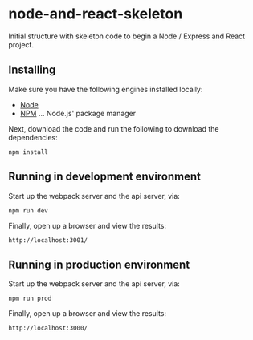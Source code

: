 # node-and-react-skeleton
Initial structure with skeleton code to begin a Node / Express  and React project.

Installing
----------

Make sure you have the following engines installed locally:

  * [Node][1]
  * [NPM][2] ... Node.js' package manager

Next, download the code and run the following to download the dependencies:

    npm install

Running in development environment
-------

Start up the webpack server and the api server, via:

    npm run dev

Finally, open up a browser and view the results:

    http://localhost:3001/
    
Running in production environment
-------

Start up the webpack server and the api server, via:

    npm run prod

Finally, open up a browser and view the results:

    http://localhost:3000/

  [1]: http://nodejs.org/
  [2]: http://npmjs.org/


